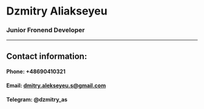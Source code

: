 # Dzmitry Aliakseyeu
### Junior Fronend Developer
***
## Contact information:
#### Phone: +48690410321
#### Email: dmitry.alekseyeu.s@gmail.com
#### Telegram: @dzmitry_as
